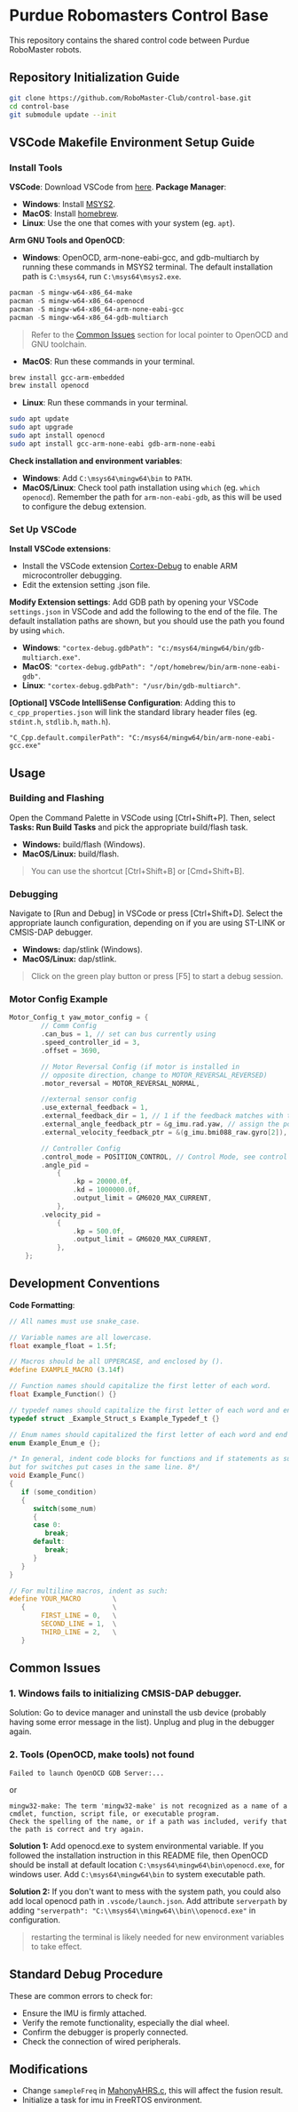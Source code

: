 # Purdue Robomasters Control Base

This repository contains the shared control code between Purdue RoboMaster robots.

## Repository Initialization Guide

```bash
git clone https://github.com/RoboMaster-Club/control-base.git
cd control-base
git submodule update --init
```

## VSCode Makefile Environment Setup Guide

### Install Tools

**VSCode**: Download VSCode from [here](https://code.visualstudio.com/download).
**Package Manager**:

- **Windows**: Install [MSYS2](https://www.msys2.org/).
- **MacOS**: Install [homebrew](https://docs.brew.sh/Installation).
- **Linux**: Use the one that comes with your system (eg. `apt`).

**Arm GNU Tools and OpenOCD**:

- **Windows**: OpenOCD, arm-none-eabi-gcc, and gdb-multiarch by running these commands in MSYS2 terminal. The default installation path is `C:\msys64`, run `C:\msys64\msys2.exe`.

```powershell
pacman -S mingw-w64-x86_64-make
pacman -S mingw-w64-x86_64-openocd
pacman -S mingw-w64-x86_64-arm-none-eabi-gcc
pacman -S mingw-w64-x86_64-gdb-multiarch
```

> Refer to the [Common Issues](#common-issues) section for local pointer to OpenOCD and GNU toolchain.

- **MacOS**: Run these commands in your terminal.

```zsh
brew install gcc-arm-embedded
brew install openocd
```

- **Linux**: Run these commands in your terminal.

```bash
sudo apt update
sudo apt upgrade
sudo apt install openocd
sudo apt install gcc-arm-none-eabi gdb-arm-none-eabi
```

**Check installation and environment variables**:

- **Windows**: Add `C:\msys64\mingw64\bin` to `PATH`.
- **MacOS/Linux**: Check tool path installation using `which` (eg. `which openocd`). Remember the path for `arm-non-eabi-gdb`, as this will be used to configure the debug extension.

### Set Up VSCode

**Install VSCode extensions**:

- Install the VSCode extension [Cortex-Debug](https://marketplace.visualstudio.com/items?itemName=marus25.cortex-debug) to enable ARM microcontroller debugging.
- Edit the extension setting .json file.

**Modify Extension settings**: Add GDB path by opening your VSCode `settings.json` in VSCode and add the following to the end of the file. The default installation paths are shown, but you should use the path you found by using `which`.

- **Windows**: `"cortex-debug.gdbPath": "c:/msys64/mingw64/bin/gdb-multiarch.exe"`.
- **MacOS**: `"cortex-debug.gdbPath": "/opt/homebrew/bin/arm-none-eabi-gdb"`.
- **Linux**: `"cortex-debug.gdbPath": "/usr/bin/gdb-multiarch"`.

**[Optional] VSCode IntelliSense Configuration**: Adding this to `c_cpp_properties.json` will link the standard library header files (eg. `stdint.h`, `stdlib.h`, `math.h`).

```
"C_Cpp.default.compilerPath": "C:/msys64/mingw64/bin/arm-none-eabi-gcc.exe"
```

## Usage

### Building and Flashing

Open the Command Palette in VSCode using [Ctrl+Shift+P].
Then, select **Tasks: Run Build Tasks** and pick the appropriate build/flash task.

- **Windows:** build/flash (Windows).
- **MacOS/Linux:** build/flash.

> You can use the shortcut [Ctrl+Shift+B] or [Cmd+Shift+B].

### Debugging

Navigate to [Run and Debug] in VSCode or press [Ctrl+Shift+D].
Select the appropriate launch configuration, depending on if you are using ST-LINK or CMSIS-DAP debugger.

- **Windows:** dap/stlink (Windows).
- **MacOS/Linux:** dap/stlink.

> Click on the green play button or press [F5] to start a debug session.

### Motor Config Example

```C
Motor_Config_t yaw_motor_config = {
        // Comm Config
        .can_bus = 1, // set can bus currently using
        .speed_controller_id = 3,
        .offset = 3690,

        // Motor Reversal Config (if motor is installed in
        // opposite direction, change to MOTOR_REVERSAL_REVERSED)
        .motor_reversal = MOTOR_REVERSAL_NORMAL,

        //external sensor config
        .use_external_feedback = 1,
        .external_feedback_dir = 1, // 1 if the feedback matches with task space direction, 0 otherwise
        .external_angle_feedback_ptr = &g_imu.rad.yaw, // assign the pointer to the external angle feedback
        .external_velocity_feedback_ptr = &(g_imu.bmi088_raw.gyro[2]), // assign the poitner to the external velocity feedback

        // Controller Config
        .control_mode = POSITION_CONTROL, // Control Mode, see control mode for detail
        .angle_pid =
            {
                .kp = 20000.0f,
                .kd = 1000000.0f,
                .output_limit = GM6020_MAX_CURRENT,
            },
        .velocity_pid =
            {
                .kp = 500.0f,
                .output_limit = GM6020_MAX_CURRENT,
            },
    };
```

## Development Conventions

**Code Formatting**:

```c
// All names must use snake_case.

// Variable names are all lowercase.
float example_float = 1.5f;

// Macros should be all UPPERCASE, and enclosed by ().
#define EXAMPLE_MACRO (3.14f)

// Function names should capitalize the first letter of each word.
float Example_Function() {}

// typedef names should capitalize the first letter of each word and end in \_t.
typedef struct _Example_Struct_s Example_Typedef_t {}

// Enum names should capitalized the first letter of each word and end in \_e.
enum Example_Enum_e {};

/* In general, indent code blocks for functions and if statements as such,
but for switches put cases in the same line. 8*/
void Example_Func()
{
   if (some_condition)
   {
      switch(some_num)
      {
      case 0:
         break;
      default:
         break;
      }
   }
}

// For multiline macros, indent as such:
#define YOUR_MACRO        \
   {                      \
        FIRST_LINE = 0,   \
        SECOND_LINE = 1,  \
        THIRD_LINE = 2,   \
   }
```

## Common Issues

### 1. Windows fails to initializing CMSIS-DAP debugger.

Solution: Go to device manager and uninstall the usb device (probably having some error message in the list). Unplug and plug in the debugger again.

### 2. Tools (OpenOCD, make tools) not found

```
Failed to launch OpenOCD GDB Server:...
```

or

```
mingw32-make: The term 'mingw32-make' is not recognized as a name of a cmdlet, function, script file, or executable program.
Check the spelling of the name, or if a path was included, verify that the path is correct and try again.
```

**Solution 1:**
Add openocd.exe to system environmental variable. If you followed the installation instruction in this README file, then OpenOCD should be install at default location `C:\msys64\mingw64\bin\openocd.exe`, for windows user. Add `C:\msys64\mingw64\bin` to system executable path.

**Solution 2:**
If you don't want to mess with the system path, you could also add local openocd path in `.vscode/launch.json`. Add attribute `serverpath` by adding `"serverpath": "C:\\msys64\\mingw64\\bin\\openocd.exe"` in configuration.

> restarting the terminal is likely needed for new environment variables to take effect.

## Standard Debug Procedure

These are common errors to check for:

- Ensure the IMU is firmly attached.
- Verify the remote functionality, especially the dial wheel.
- Confirm the debugger is properly connected.
- Check the connection of wired peripherals.

## Modifications

- Change `samepleFreq` in [MahonyAHRS.c](src/algo/src/MahonyAHRS.c#L23), this will affect the fusion result.
- Initialize a task for imu in FreeRTOS environment.

